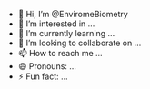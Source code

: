 - 👋 Hi, I’m @EnviromeBiometry
- 👀 I’m interested in ...
- 🌱 I’m currently learning ...
- 💞️ I’m looking to collaborate on ...
- 📫 How to reach me ...
- 😄 Pronouns: ...
- ⚡ Fun fact: ...

<!---
EnviromeBiometry/EnviromeBiometry is a ✨ special ✨ repository because its `README.md` (this file) appears on your GitHub profile.
You can click the Preview link to take a look at your changes.
--->
